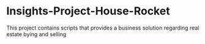 # Insights-Project-House-Rocket
This project contains scripts that provides a business solution regarding real estate bying and selling
